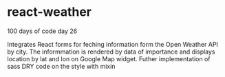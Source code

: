 # react-weather
100 days of code day 26


Integrates React forms for feching information form the Open Weather API by city. 
The informmation is rendered by data of importance and displays location by lat and lon on Google Map  widget. 
Futher implementation of sass DRY code on the style with mixin 
